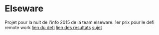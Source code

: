 # Elseware
Projet pour la nuit de l'info 2015 de la team elseware.
1er prix pour le defi remote work
[lien du defi](http://www.nuitdelinfo.com/n2i/defis/16)
[lien des resultats](http://www.nuitdelinfo.com/nuitinfo/defis2015:start)
[sujet](http://www.nuitdelinfo.com/nuitinfo/_media/la_nuit_de_l_info_2015_-_sujet.pdf)
